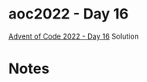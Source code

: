 # aoc2022 - Day 16

[Advent of Code 2022 - Day 16](https://adventofcode.com/2022/day/16) Solution

# Notes
